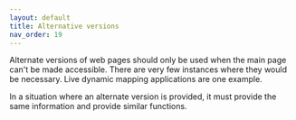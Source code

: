 ```yaml
---
layout: default
title: Alternative versions
nav_order: 19
---
```

Alternate versions of web pages should only be used when the main page can't be made accessible. There are very few instances where they would be necessary. Live dynamic mapping applications are one example.

In a situation where an alternate version is provided, it must provide the same information and provide similar functions.
